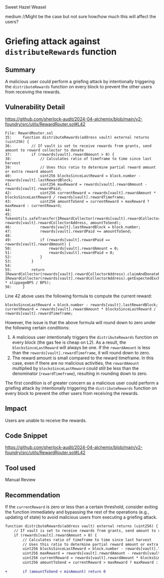 Sweet Hazel Weasel

medium
//Might be the case but not sure how/how much this will affect the users? 

# Griefing attack against `distributeRewards` function

## Summary

A malicious user could perform a griefing attack by intentionally triggering the `distributeRewards` function on every block to prevent the other users from receiving the rewards.

## Vulnerability Detail

https://github.com/sherlock-audit/2024-04-alchemix/blob/main/v2-foundry/src/utils/RewardRouter.sol#L42

```solidity
File: RewardRouter.sol
35:     function distributeRewards(address vault) external returns (uint256) {
36:         // If vault is set to receive rewards from grants, send amount to reward collector to donate
37:         if (rewards[vault].rewardAmount > 0) {
38:             // Calculates ratio of timeframe to time since last harvest
39:             // Uses this ratio to determine partial reward amount or extra reward amount
40:             uint256 blocksSinceLastReward = block.number - rewards[vault].lastRewardBlock;
41:             uint256 maxReward = rewards[vault].rewardAmount - rewards[vault].rewardPaid;
42:             uint256 currentReward = rewards[vault].rewardAmount * blocksSinceLastReward / rewards[vault].rewardTimeframe;
43:             uint256 amountToSend = currentReward > maxReward ? maxReward : currentReward;
44: 
45:             TokenUtils.safeTransfer(IRewardCollector(rewards[vault].rewardCollectorAddress).rewardToken(), rewards[vault].rewardCollectorAddress, amountToSend);
46:             rewards[vault].lastRewardBlock = block.number;
47:             rewards[vault].rewardPaid += amountToSend;
48: 
49:             if (rewards[vault].rewardPaid == rewards[vault].rewardAmount) {
50:                 rewards[vault].rewardAmount = 0;
51:                 rewards[vault].rewardPaid = 0;
52:             }
53:         }
54: 
55:         return IRewardCollector(rewards[vault].rewardCollectorAddress).claimAndDonateRewards(vault, IRewardCollector(rewards[vault].rewardCollectorAddress).getExpectedExchange(vault) * slippageBPS / BPS);
56:     }
```

Line 42 above uses the following formula to compute the current reward:

```solidity
blocksSinceLastReward = block.number - rewards[vault].lastRewardBlock;
currentReward = rewards[vault].rewardAmount * blocksSinceLastReward / rewards[vault].rewardTimeframe;
```

However, the issue is that the above formula will round down to zero under the following certain conditions:

1. A malicious user intentionally triggers the `distributeRewards` function on every block (the gas fee is cheap on L2). As a result, the `blocksSinceLastReward` will always be one. If the `rewardAmount` is less than the `rewards[vault].rewardTimeframe`, it will round down to zero.
2. The reward amount is small compared to the reward timeframe. In this case, even if there are no malicious activities, the `rewardAmount` multiplied by `blocksSinceLastReward` could still be less than the denominator (`rewardTimeframe`), resulting in rounding down to zero.

The first condition is of greater concern as a malicious user could perform a griefing attack by intentionally triggering the `distributeRewards` function on every block to prevent the other users from receiving the rewards.

## Impact

Users are unable to receive the rewards.

## Code Snippet

https://github.com/sherlock-audit/2024-04-alchemix/blob/main/v2-foundry/src/utils/RewardRouter.sol#L42

## Tool used

Manual Review

## Recommendation

If the `currentReward` is zero or less than a certain threshold, consider exiting the function immediately and bypassing the rest of the operations (e.g., updating of state) to avoid malicious users from executing a griefing attack.

```diff
function distributeRewards(address vault) external returns (uint256) {
    // If vault is set to receive rewards from grants, send amount to reward collector to donate
    if (rewards[vault].rewardAmount > 0) {
        // Calculates ratio of timeframe to time since last harvest
        // Uses this ratio to determine partial reward amount or extra reward amount
        uint256 blocksSinceLastReward = block.number - rewards[vault].lastRewardBlock;
        uint256 maxReward = rewards[vault].rewardAmount - rewards[vault].rewardPaid;
        uint256 currentReward = rewards[vault].rewardAmount * blocksSinceLastReward / rewards[vault].rewardTimeframe;
        uint256 amountToSend = currentReward > maxReward ? maxReward : currentReward;
        
+       if (amountToSend < minAmount) return 0
```
